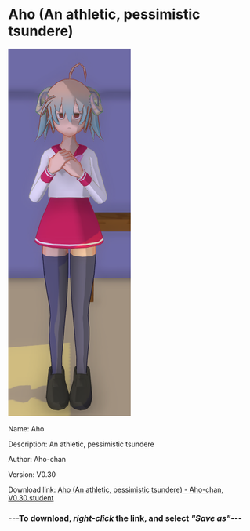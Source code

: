 # Aho (An athletic, pessimistic tsundere)

<img src = "https://raw.githubusercontent.com/Arbiter1223/Daigaku-Gurashi-Custom-Students/master/Students/Files/Aho%20(An%20athletic%2C%20pessimistic%20tsundere).png">

Name: Aho

Description: An athletic, pessimistic tsundere

Author: Aho-chan

Version: V0.30

Download link: <a href="https://raw.githubusercontent.com/Arbiter1223/Daigaku-Gurashi-Custom-Students/master/Students/Files/Aho%20(An%20athletic%2C%20pessimistic%20tsundere)%20-%20Aho-chan%2C%20V0.30.student">Aho (An athletic, pessimistic tsundere) - Aho-chan, V0.30.student</a>

### ---**To download, _right-click_ the link, and select _"Save as"_**---
